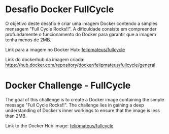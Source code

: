 # Desafio Docker FullCycle

O objetivo deste desafio é criar uma imagem Docker contendo a simples mensagem "Full Cycle Rocks!!". A dificuldade consiste em compreender profundamente o funcionamento do Docker para garantir que a imagem tenha menos de 2MB.

Link para a imagem no Docker Hub: [felipmateus/fullcycle](https://hub.docker.com/repository/docker/felipmateus/fullcycle/general)

Link do dockerhub da imagem criada: https://hub.docker.com/repository/docker/felipmateus/fullcycle/general






# Docker Challenge - FullCycle

The goal of this challenge is to create a Docker image containing the simple message "Full Cycle Rocks!!". The challenge lies in gaining a deep understanding of Docker's inner workings to ensure that the image is less than 2MB.

Link to the Docker Hub image: [felipmateus/fullcycle](https://hub.docker.com/repository/docker/felipmateus/fullcycle/general)

